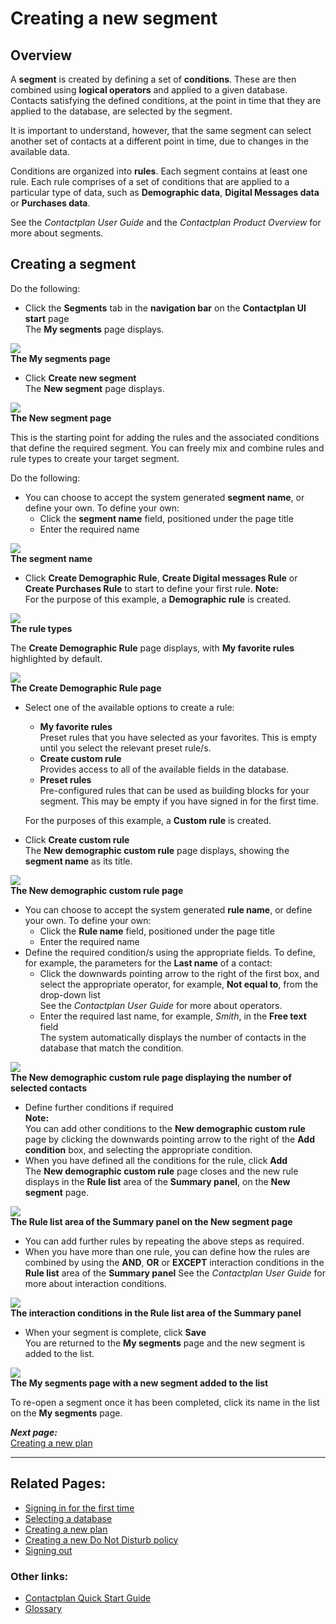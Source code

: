 # Creating a new segment

## Overview  

A **segment** is created by defining a set of **conditions**. These are then combined using **logical operators** and applied to a given database. Contacts satisfying the defined conditions, at the point in time that they are applied to the database, are selected by the segment. 

It is important to understand, however, that the same segment can select another set of contacts at a different point in time, due to changes in the available data.     

Conditions are organized into **rules**. Each segment contains at least one rule. Each rule comprises of a set of conditions that are applied to a particular type of data, such as **Demographic data**, **Digital Messages data** or **Purchases data**.  

See the *Contactplan User Guide* and the *Contactplan Product Overview* for more about segments.  

## Creating a segment

Do the following:  

- Click the **Segments** tab in the **navigation bar** on the **Contactplan UI start** page  
  The **My segments** page displays.  

![](MySegmentsContactlabIT160606.jpg)  
**The My segments page**  

- Click **Create new segment**  
  The **New segment** page displays.  

![](NewSegmentContactlabIT160606.jpg)  
**The New segment page**

This is the starting point for adding the rules and the associated conditions that define the required segment. You can freely mix and combine rules and rule types to create your target segment.  

Do the following:

- You can choose to accept the system generated **segment name**, or define your own. To define your own: 
  - Click the **segment name** field, positioned under the page title  
  - Enter the required name  

![](NewSegmentNameContactlabIT160606.jpg)  
**The segment name**  

- Click **Create Demographic Rule**, **Create Digital messages Rule** or **Create Purchases Rule** to start to define your first rule. 
  **Note:**  
  For the purpose of this example, a **Demographic rule** is created.  

![](SelectRuleContactlabIT160606.jpg)  
**The rule types**  

The **Create Demographic Rule** page displays, with **My favorite rules** highlighted by default. 

![](CreateDemographicContactlabIT160606.jpg)  
**The Create Demographic Rule page**  

- Select one of the available options to create a rule:
  - **My favorite rules**  
   Preset rules that you have selected as your favorites. This is empty until you select the relevant preset rule/s. 
  - **Create custom rule**  
   Provides access to all of the available fields in the database.  
  - **Preset rules**  
   Pre-configured rules that can be used as building blocks for your segment. This may be empty if you have signed in for the first time.  

  For the purposes of this example, a **Custom rule** is created.  

- Click **Create custom rule**  
  The **New demographic custom rule** page displays, showing the **segment name** as its title.  

![](NewDemographicCustomContactlabIT160606.jpg)  
**The New demographic custom rule page**  

- You can choose to accept the system generated **rule name**, or define your own. To define your own:  
  - Click the **Rule name** field, positioned under the page title  
  - Enter the required name  
- Define the required condition/s using the appropriate fields. 
  To define, for example, the parameters for the **Last name** of a contact:   
  - Click the downwards pointing arrow to the right of the first box, and select the appropriate operator, for example, **Not equal to**, from the drop-down list  
   See the *Contactplan User Guide* for more about operators.  
  - Enter the required last name, for example, *Smith*, in the **Free text** field  
   The system automatically displays the number of contacts in the database that match the condition.  

![](NumberofContactsContactlabIT160606.jpg)  
**The New demographic custom rule page displaying the number of selected contacts**  

- Define further conditions if required  
  **Note:**  
  You can add other conditions to the **New demographic custom rule** page by clicking the downwards pointing arrow to the right of the **Add condition** box, and selecting the appropriate condition.   
- When you have defined all the conditions for the rule, click **Add**  
  The **New demographic custom rule** page closes and the new rule displays in the **Rule list** area of the **Summary panel**, on the **New segment** page.  

![](RuleList1ContactlabIT160606.jpg)  
**The Rule list area of the Summary panel on the New segment page**  

- You can add further rules by repeating the above steps as required. 
- When you have more than one rule, you can define how the rules are combined by using the **AND**, **OR** or **EXCEPT** interaction conditions in the **Rule list** area of the **Summary panel**
  See the *Contactplan User Guide* for more about interaction conditions.  

![](RuleList2ContactlabIT160606.jpg)  
**The interaction conditions in the Rule list area of the Summary panel**  

- When your segment is complete, click **Save**  
  You are returned to the **My segments** page and the new segment is added to the list.  

![](MySegmentsEndContactlabIT160606.jpg)  
**The My segments page with a new segment added to the list**  

To re-open a segment once it has been completed, click its name in the list on the **My segments** page.  

***Next page:***  
[Creating a new plan](CreatingNewPlan.md)  

----------

## Related Pages:  

* [Signing in for the first time](FirstSignIn.md)  
* [Selecting a database](SelectingDatabase.md)  
* [Creating a new plan](CreatingNewPlan.md)  
* [Creating a new Do Not Disturb policy](CreatingNewDND.md)  
* [Signing out](SigningOut.md)  

### Other links:  

* [Contactplan Quick Start Guide](README.md)  
* [Glossary](Glossary.md)  